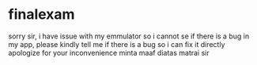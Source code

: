 # finalexam
sorry sir, i have issue with my emmulator so i cannot se if there is a bug in my app, please kindly tell me if there is a bug so i can fix it directly apologize for your inconvenience
minta maaf diatas matrai sir

